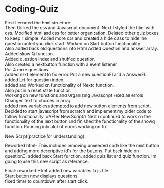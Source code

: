 # Coding-Quiz
First I created the html structure.   
Then I linked the css and Javascript document.
Next I styled the html with css.
Modified html and css for better organization.
Deleted other quiz boxes to keep it simple.
Added more css and created a hide class to hide the question unteil you click start.
Worked on Start button functionality  
Also added back old questions into Html
Added Question and answer array.   
Added show Q function.   
Added question index and shuffled question.   
Also created a nextbutton function with a event listener.   
Put 4 more questions   
Added next element to fix error.
Put a new questionEl and a AnswerEl.   
added Let for question index.   
added and Worked on functionality of Nextq function.   
Also put in a reset state function.   
Working on new functions and Organizing Javascript
Fixed all errors    
Changed text to choices in array.   
added new variables
attempted to add new button elements from script.  
Decided to start javascript from scratch and implement my older code to follow functionality.
              //AFter New Script//
Next i continued to work on the functionality of the next button and finished the functionality of the showq function.
Running into alot of errors working on fix




New Script(practice for understanding):

Reworked html-  Thiis includes removing unneeded code like the next button and adding more descriptive id's for the buttons. 
Put back hide on questionC.   added back Start function.
added quiz list and quiz function.   Im going to use this new script as referance.

Final: 
reworked Html.
added new variables to js file.   
Start button now displays questions.   
fixed timer to countdown after start click.  